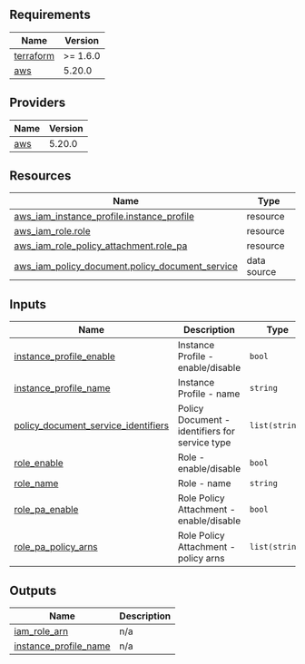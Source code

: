 <!-- BEGIN_TF_DOCS -->
## Requirements

| Name | Version |
|------|---------|
| <a name="requirement_terraform"></a> [terraform](#requirement\_terraform) | >= 1.6.0 |
| <a name="requirement_aws"></a> [aws](#requirement\_aws) | 5.20.0 |

## Providers

| Name | Version |
|------|---------|
| <a name="provider_aws"></a> [aws](#provider\_aws) | 5.20.0 |

## Resources

| Name | Type |
|------|------|
| [aws_iam_instance_profile.instance_profile](https://registry.terraform.io/providers/hashicorp/aws/5.20.0/docs/resources/iam_instance_profile) | resource |
| [aws_iam_role.role](https://registry.terraform.io/providers/hashicorp/aws/5.20.0/docs/resources/iam_role) | resource |
| [aws_iam_role_policy_attachment.role_pa](https://registry.terraform.io/providers/hashicorp/aws/5.20.0/docs/resources/iam_role_policy_attachment) | resource |
| [aws_iam_policy_document.policy_document_service](https://registry.terraform.io/providers/hashicorp/aws/5.20.0/docs/data-sources/iam_policy_document) | data source |

## Inputs

| Name | Description | Type | Default | Required |
|------|-------------|------|---------|:--------:|
| <a name="input_instance_profile_enable"></a> [instance\_profile\_enable](#input\_instance\_profile\_enable) | Instance Profile - enable/disable | `bool` | n/a | yes |
| <a name="input_instance_profile_name"></a> [instance\_profile\_name](#input\_instance\_profile\_name) | Instance Profile - name | `string` | n/a | yes |
| <a name="input_policy_document_service_identifiers"></a> [policy\_document\_service\_identifiers](#input\_policy\_document\_service\_identifiers) | Policy Document - identifiers for service type | `list(string)` | n/a | yes |
| <a name="input_role_enable"></a> [role\_enable](#input\_role\_enable) | Role - enable/disable | `bool` | n/a | yes |
| <a name="input_role_name"></a> [role\_name](#input\_role\_name) | Role - name | `string` | n/a | yes |
| <a name="input_role_pa_enable"></a> [role\_pa\_enable](#input\_role\_pa\_enable) | Role Policy Attachment - enable/disable | `bool` | n/a | yes |
| <a name="input_role_pa_policy_arns"></a> [role\_pa\_policy\_arns](#input\_role\_pa\_policy\_arns) | Role Policy Attachment - policy arns | `list(string)` | n/a | yes |

## Outputs

| Name | Description |
|------|-------------|
| <a name="output_iam_role_arn"></a> [iam\_role\_arn](#output\_iam\_role\_arn) | n/a |
| <a name="output_instance_profile_name"></a> [instance\_profile\_name](#output\_instance\_profile\_name) | n/a |
<!-- END_TF_DOCS -->
